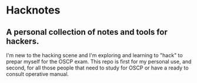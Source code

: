 # Hacknotes 

## A personal collection of notes and tools for hackers. 

I'm new to the hacking scene and I'm exploring and learning to "hack" to prepar myself for the OSCP exam. 
This repo is first for my personal use, and second, for all those people that need to study for OSCP or have a ready to consult operative manual. 


